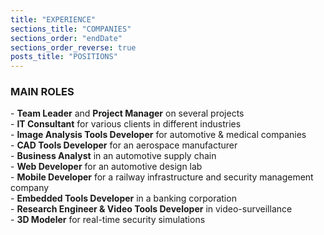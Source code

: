 ```yaml
---
title: "EXPERIENCE"
sections_title: "COMPANIES"
sections_order: "endDate"
sections_order_reverse: true
posts_title: "POSITIONS"
---
```


<h3>MAIN ROLES</h3>
- <b>Team Leader</b> and <b>Project Manager</b> on several projects<br>
- <b>IT Consultant</b> for various clients in different industries<br>
- <b>Image Analysis Tools Developer</b> for automotive & medical companies<br>
- <b>CAD Tools Developer</b> for an aerospace manufacturer<br>
- <b>Business Analyst</b> in an automotive supply chain<br>
- <b>Web Developer</b> for an automotive design lab<br>
- <b>Mobile Developer</b> for a railway infrastructure and security management company<br>
- <b>Embedded Tools Developer</b> in a banking corporation<br>
- <b>Research Engineer & Video Tools Developer</b> in video-surveillance<br>
- <b>3D Modeler</b> for real-time security simulations<br>
<br>
